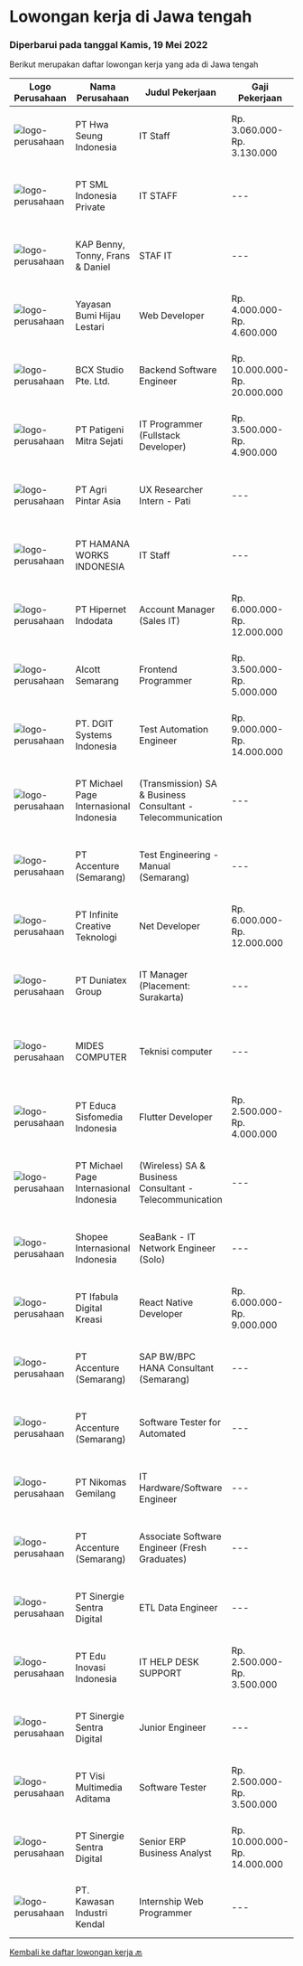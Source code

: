 
  # Lowongan kerja di Jawa tengah

  ### Diperbarui pada tanggal Kamis, 19 Mei 2022

  Berikut merupakan daftar lowongan kerja yang ada di Jawa tengah

  |Logo Perusahaan | Nama Perusahaan | Judul Pekerjaan | Gaji Pekerjaan | Lokasi | Deskripsi | Tanggal diunggah | Pranala |
  | -------------- | --------------- | --------------- | --------- | --------- | -------------- | ------- | ----------- |
  |![logo-perusahaan](https://image-service-cdn.seek.com.au/f8b7aa9f7358d0fe86d4303ca3519b00cee0f834/ee4dce1061f3f616224767ad58cb2fc751b8d2dc)|PT Hwa Seung Indonesia|IT Staff|Rp. 3.060.000-Rp. 3.130.000|Jepara|Qualifications: Bachelor Degree of Informatics Engineering/ Information System/ Computer Science. Able to communicate in English. Understanding PHP,...|Kamis, 19 Mei 2022|https://www.jobstreet.co.id/id/job/it-staff-3887765?token=0~8a39e79b-4128-4681-bb80-a7f4a6a0557e&sectionRank=1&jobId=jobstreet-id-job-3887765|
|![logo-perusahaan](https://image-service-cdn.seek.com.au/7496821e074b9e4c4cad694f2cf8a095a8faed30/ee4dce1061f3f616224767ad58cb2fc751b8d2dc)|PT SML Indonesia Private|IT STAFF|---|Semarang|IT STAFF SEMARANGRequirements :·        Minimum S1 Any major·        Maximum 35 years old·        LAN and WAN·        Honesty,...|Selasa, 17 Mei 2022|https://www.jobstreet.co.id/id/job/it-staff-3885114?token=0~8a39e79b-4128-4681-bb80-a7f4a6a0557e&sectionRank=2&jobId=jobstreet-id-job-3885114|
|![logo-perusahaan](https://image-service-cdn.seek.com.au/78aea4a2abe246cb49af57865113eb5ea82a0e39/ee4dce1061f3f616224767ad58cb2fc751b8d2dc)|KAP Benny, Tonny, Frans & Daniel|STAF IT|---|Semarang|Menguasai Program Komputer,Membuat program baik aplikasi maupun system operasidengan menggunakan bahasa pemrograman yang ada,Mengolah database dan...|Rabu, 18 Mei 2022|https://www.jobstreet.co.id/id/job/staf-it-3886029?token=0~8a39e79b-4128-4681-bb80-a7f4a6a0557e&sectionRank=3&jobId=jobstreet-id-job-3886029|
|![logo-perusahaan](https://image-service-cdn.seek.com.au/36acc5fe42e3a0573c5fedc26e473d48174b17d1/ee4dce1061f3f616224767ad58cb2fc751b8d2dc)|Yayasan Bumi Hijau Lestari|Web Developer|Rp. 4.000.000-Rp. 4.600.000|Semarang|Website DeveloperWe are an environmental-community development non-profit foundation with local Indonesian field operations and an international...|Rabu, 18 Mei 2022|https://www.jobstreet.co.id/id/job/web-developer-3873390?token=0~8a39e79b-4128-4681-bb80-a7f4a6a0557e&sectionRank=4&jobId=jobstreet-id-job-3873390|
|![logo-perusahaan](https://image-service-cdn.seek.com.au/21406f519358b8335deea1347e37dfc2ef150f79/ee4dce1061f3f616224767ad58cb2fc751b8d2dc)|BCX Studio Pte. Ltd.|Backend Software Engineer|Rp. 10.000.000-Rp. 20.000.000|Jakarta Raya|BCX Studio is a Singapore-based company, our mission is to build an enterprise-grade online commerce platform to empower SME to compete in the...|Rabu, 18 Mei 2022|https://www.jobstreet.co.id/id/job/backend-software-engineer-9589842/origin/sg?token=0~8a39e79b-4128-4681-bb80-a7f4a6a0557e&sectionRank=5&jobId=jobstreet-sg-job-9589842|
|![logo-perusahaan](https://image-service-cdn.seek.com.au/b88a1dc7cf6200d9efc258dbd7232e9c2e59cbeb/ee4dce1061f3f616224767ad58cb2fc751b8d2dc)|PT Patigeni Mitra Sejati|IT Programmer (Fullstack Developer)|Rp. 3.500.000-Rp. 4.900.000|Semarang|Kualifikasi: Pendidikan D3/S1 Teknik Informatika/Sistem Informasi/Desain Komunikasi Visual, terbuka untuk lulusan SMK Ilmu Komputer/Multimedia. Usia...|Selasa, 17 Mei 2022|https://www.jobstreet.co.id/id/job/it-programmer-fullstack-developer-3884708?token=0~8a39e79b-4128-4681-bb80-a7f4a6a0557e&sectionRank=6&jobId=jobstreet-id-job-3884708|
|![logo-perusahaan](https://image-service-cdn.seek.com.au/680a647c886945a96336906ce5c1c3e8f750f7d3/ee4dce1061f3f616224767ad58cb2fc751b8d2dc)|PT Agri Pintar Asia|UX Researcher Intern - Pati|---|Jawa Tengah|Semaai is an Agritech startup backed by Surge (Sequoia India’s early stage program), Beenext and influential Angels. We are on a mission to uplift the...|Rabu, 18 Mei 2022|https://www.jobstreet.co.id/id/job/ux-researcher-intern-pati-3873668?token=0~8a39e79b-4128-4681-bb80-a7f4a6a0557e&sectionRank=7&jobId=jobstreet-id-job-3873668|
|![logo-perusahaan](https://image-service-cdn.seek.com.au/dd8b0ef9c76cb71573d6e0143bc6a87277718290/ee4dce1061f3f616224767ad58cb2fc751b8d2dc)|PT HAMANA WORKS INDONESIA|IT Staff|---|Tegal|Uraian tugas : Troubleshoot computer, printer dan jaringan Diagnosa system error dan issue lainnya Memantau traffic email Pemeliharaan CCTV, Finger...|Jumat, 13 Mei 2022|https://www.jobstreet.co.id/id/job/it-staff-3882022?token=0~8a39e79b-4128-4681-bb80-a7f4a6a0557e&sectionRank=8&jobId=jobstreet-id-job-3882022|
|![logo-perusahaan](https://image-service-cdn.seek.com.au/62148b692fdfbf4a4a11c7764913b8f0db15fa3f/ee4dce1061f3f616224767ad58cb2fc751b8d2dc)|PT Hipernet Indodata|Account Manager  (Sales IT)|Rp. 6.000.000-Rp. 12.000.000|Jakarta Barat|Qualification: Age maximum 35 years Minimum Diploma III from any field, preferably from Technology Information, System Information, Computer Science,...|Selasa, 17 Mei 2022|https://www.jobstreet.co.id/id/job/account-manager-sales-it-3885462?token=0~8a39e79b-4128-4681-bb80-a7f4a6a0557e&sectionRank=9&jobId=jobstreet-id-job-3885462|
|![logo-perusahaan](https://image-service-cdn.seek.com.au/be69bfe23d748b4e89cc316dd2effc9a4f53d2cc/ee4dce1061f3f616224767ad58cb2fc751b8d2dc)|Alcott Semarang|Frontend Programmer|Rp. 3.500.000-Rp. 5.000.000|Semarang|Responsibilities : Translate designs into clean markup with HTML &amp; CSS Develop functional and appealing web and mobile-based applications based on...|Rabu, 18 Mei 2022|https://www.jobstreet.co.id/id/job/frontend-programmer-3887130?token=0~8a39e79b-4128-4681-bb80-a7f4a6a0557e&sectionRank=10&jobId=jobstreet-id-job-3887130|
|![logo-perusahaan](https://image-service-cdn.seek.com.au/86a88c2f6d7d45552583132278caf70ef23e7608/ee4dce1061f3f616224767ad58cb2fc751b8d2dc)|PT. DGIT Systems Indonesia|Test Automation Engineer|Rp. 9.000.000-Rp. 14.000.000|Bali|We are looking for talented Test Engineer or Test Automation Engineer to join an experienced team working on our flagship product Telflow, a...|Kamis, 19 Mei 2022|https://www.jobstreet.co.id/id/job/test-automation-engineer-3887841?token=0~8a39e79b-4128-4681-bb80-a7f4a6a0557e&sectionRank=11&jobId=jobstreet-id-job-3887841|
|![logo-perusahaan](https://image-service-cdn.seek.com.au/6f9556b46c1b5cc7aedf100dfc0ed24c4de1fe86/ee4dce1061f3f616224767ad58cb2fc751b8d2dc)|PT Michael Page Internasional Indonesia|(Transmission) SA & Business Consultant - Telecommunication|---|Jakarta Raya|As the front-liner in managing communications between VPs and CXO in high profile projects in providing telecommunication solutions. Responsible for...|Rabu, 18 Mei 2022|https://www.jobstreet.co.id/id/job/transmission-sa-business-consultant-telecommunication-3886585?token=0~8a39e79b-4128-4681-bb80-a7f4a6a0557e&sectionRank=12&jobId=jobstreet-id-job-3886585|
|![logo-perusahaan](https://image-service-cdn.seek.com.au/1c2e28fa09a87d89b9dac6106fdc6fa435c484bb/ee4dce1061f3f616224767ad58cb2fc751b8d2dc)|PT Accenture (Semarang)|Test Engineering - Manual (Semarang)|---|Semarang|Responsibilities: Analyzing an organization and designing its processes and system Apply business and functional knowledge including testing...|Selasa, 17 Mei 2022|https://www.jobstreet.co.id/id/job/test-engineering-manual-semarang-3884891?token=0~8a39e79b-4128-4681-bb80-a7f4a6a0557e&sectionRank=13&jobId=jobstreet-id-job-3884891|
|![logo-perusahaan](https://image-service-cdn.seek.com.au/c72352b901bd95ef0164bc4fe1e71dbb73f31282/ee4dce1061f3f616224767ad58cb2fc751b8d2dc)|PT Infinite Creative Teknologi|Net Developer|Rp. 6.000.000-Rp. 12.000.000|Jawa Barat|Keuntungan BPJS Kesehatan BPJS Ketenagakerjaan THR Deskripsi PekerjaanWorks from home is our advantage, there's never been a better time to work from...|Rabu, 18 Mei 2022|https://www.jobstreet.co.id/id/job/net-developer-3873976?token=0~8a39e79b-4128-4681-bb80-a7f4a6a0557e&sectionRank=14&jobId=jobstreet-id-job-3873976|
|![logo-perusahaan](https://image-service-cdn.seek.com.au/9ae8aad4308070437402caaa983b8a7c2c573dc8/ee4dce1061f3f616224767ad58cb2fc751b8d2dc)|PT Duniatex Group|IT Manager (Placement: Surakarta)|---|Surakarta|Qualifications: Bachelor's degree in Information Technology, Computer Science, Information Systems, or a related field, or equivalent experience Age...|Sabtu, 14 Mei 2022|https://www.jobstreet.co.id/id/job/it-manager-placement%3A-surakarta-3883149?token=0~8a39e79b-4128-4681-bb80-a7f4a6a0557e&sectionRank=15&jobId=jobstreet-id-job-3883149|
|![logo-perusahaan](https://image-service-cdn.seek.com.au/d795fbff7c04d18aad877e6fd987a680ce891c35/ee4dce1061f3f616224767ad58cb2fc751b8d2dc)|MIDES COMPUTER|Teknisi computer|---|Purwokerto|DI BUTUHKAN SEGERA UNTUK POSISI TEKNISI KOMPUTER UARAIAN PEKERJAAN :-MEREPARASI HARDWARE KOMPUTER-MEREPARASI BAGIAN HARDWARE KOMPUTER SEPERTI HARDISK...|Senin, 16 Mei 2022|https://www.jobstreet.co.id/id/job/teknisi-computer-3883629?token=0~8a39e79b-4128-4681-bb80-a7f4a6a0557e&sectionRank=16&jobId=jobstreet-id-job-3883629|
|![logo-perusahaan](https://image-service-cdn.seek.com.au/9e459e4a3ea31c4bf03c13598af4814e9f9938ed/ee4dce1061f3f616224767ad58cb2fc751b8d2dc)|PT Educa Sisfomedia Indonesia|Flutter Developer|Rp. 2.500.000-Rp. 4.000.000|Salatiga|Tugas dan Tanggung Jawab Mengembangkan apps dan atau web berbasis Flutter Melakukan integrasi dengan Backend API Melakukan pengujian internal apps...|Selasa, 17 Mei 2022|https://www.jobstreet.co.id/id/job/flutter-developer-3884341?token=0~8a39e79b-4128-4681-bb80-a7f4a6a0557e&sectionRank=17&jobId=jobstreet-id-job-3884341|
|![logo-perusahaan](https://image-service-cdn.seek.com.au/3ad6c3f770b3034374d6b82085734edace73ce1b/ee4dce1061f3f616224767ad58cb2fc751b8d2dc)|PT Michael Page Internasional Indonesia|(Wireless) SA & Business Consultant - Telecommunication|---|Jakarta Raya|As the front-liner in managing communications between VPs and CXO in high profile projects in providing telecommunication solutions. Responsible for...|Rabu, 18 Mei 2022|https://www.jobstreet.co.id/id/job/wireless-sa-business-consultant-telecommunication-3886649?token=0~8a39e79b-4128-4681-bb80-a7f4a6a0557e&sectionRank=18&jobId=jobstreet-id-job-3886649|
|![logo-perusahaan](https://image-service-cdn.seek.com.au/fdd388d7c0660b20f42d51ac7a110a26e88e3d6c/ee4dce1061f3f616224767ad58cb2fc751b8d2dc)|Shopee Internasional Indonesia|SeaBank - IT Network Engineer (Solo)|---|Jawa Tengah|Job Description: Analyze requirements and perform network and system solutions, planning, installation, and setup of network and system architecture....|Kamis, 12 Mei 2022|https://www.jobstreet.co.id/id/job/seabank-it-network-engineer-solo-3881238?token=0~8a39e79b-4128-4681-bb80-a7f4a6a0557e&sectionRank=19&jobId=jobstreet-id-job-3881238|
|![logo-perusahaan](https://image-service-cdn.seek.com.au/cd369a441ee3dd5db7861adc0122696ef73c1176/ee4dce1061f3f616224767ad58cb2fc751b8d2dc)|PT Ifabula Digital Kreasi|React Native Developer|Rp. 6.000.000-Rp. 9.000.000|Jakarta Barat|Job desc:  Design and implement user interface components for JavaScript-based web and mobile applications using React ecosystem Work as a part of a...|Rabu, 18 Mei 2022|https://www.jobstreet.co.id/id/job/react-native-developer-3886272?token=0~8a39e79b-4128-4681-bb80-a7f4a6a0557e&sectionRank=20&jobId=jobstreet-id-job-3886272|
|![logo-perusahaan](https://image-service-cdn.seek.com.au/1c2e28fa09a87d89b9dac6106fdc6fa435c484bb/ee4dce1061f3f616224767ad58cb2fc751b8d2dc)|PT Accenture (Semarang)|SAP BW/BPC HANA Consultant (Semarang)|---|Semarang|Responsibilities: Participate in requirement gathering and design phase to define business requirements and data flow design Perform BW/BPC system...|Selasa, 17 Mei 2022|https://www.jobstreet.co.id/id/job/sap-bw-bpc-hana-consultant-semarang-3884789?token=0~8a39e79b-4128-4681-bb80-a7f4a6a0557e&sectionRank=21&jobId=jobstreet-id-job-3884789|
|![logo-perusahaan](https://image-service-cdn.seek.com.au/1c2e28fa09a87d89b9dac6106fdc6fa435c484bb/ee4dce1061f3f616224767ad58cb2fc751b8d2dc)|PT Accenture (Semarang)|Software Tester for Automated|---|Semarang|Job Description Analyzing an organization and designing its processes and system Apply business and functional knowledge including testing standards,...|Sabtu, 14 Mei 2022|https://www.jobstreet.co.id/id/job/software-tester-for-automated-3872119?token=0~8a39e79b-4128-4681-bb80-a7f4a6a0557e&sectionRank=22&jobId=jobstreet-id-job-3872119|
|![logo-perusahaan](https://image-service-cdn.seek.com.au/b1312aff5418d0b13af4553f55b261fee877e27a/ee4dce1061f3f616224767ad58cb2fc751b8d2dc)|PT Nikomas Gemilang|IT Hardware/Software Engineer|---|Pekalongan|Responsibilities: Setting up and installing new hardware and software systems. Diagnosing and troubleshooting computer issues. Maintaining hardware...|Rabu, 11 Mei 2022|https://www.jobstreet.co.id/id/job/it-hardware-software-engineer-3878639?token=0~8a39e79b-4128-4681-bb80-a7f4a6a0557e&sectionRank=23&jobId=jobstreet-id-job-3878639|
|![logo-perusahaan](https://image-service-cdn.seek.com.au/1c2e28fa09a87d89b9dac6106fdc6fa435c484bb/ee4dce1061f3f616224767ad58cb2fc751b8d2dc)|PT Accenture (Semarang)|Associate Software Engineer (Fresh Graduates)|---|Semarang|Responsibility: Responsible for Programming-related tasks such as coding, testing and implementation. Qualifications: Bachelor's Degree is required...|Sabtu, 14 Mei 2022|https://www.jobstreet.co.id/id/job/associate-software-engineer-fresh-graduates-3872113?token=0~8a39e79b-4128-4681-bb80-a7f4a6a0557e&sectionRank=24&jobId=jobstreet-id-job-3872113|
|![logo-perusahaan](https://image-service-cdn.seek.com.au/bd98c12e20bf96961412c1d1500df43d061c59fe/ee4dce1061f3f616224767ad58cb2fc751b8d2dc)|PT Sinergie Sentra Digital|ETL Data Engineer|---|Semarang|About UsPort Cities has been awarded the Best Odoo Partner in the APAC region for three consecutive years (2019, 2020, 2021) and we are currently the...|Senin, 16 Mei 2022|https://www.jobstreet.co.id/id/job/etl-data-engineer-3883683?token=0~8a39e79b-4128-4681-bb80-a7f4a6a0557e&sectionRank=25&jobId=jobstreet-id-job-3883683|
|![logo-perusahaan](https://image-service-cdn.seek.com.au/01a3806715d3b8c3e5b5f7046cb2593351a847cd/ee4dce1061f3f616224767ad58cb2fc751b8d2dc)|PT Edu Inovasi Indonesia|IT HELP DESK SUPPORT|Rp. 2.500.000-Rp. 3.500.000|Semarang|PT. EDU INOVASI INDONESIA [EDUBRAND], kantor pusat di Kota Semarang, membutuhkan Staf IT &amp; HelpDesk [IT HELP DESK SUPPORT] Full Time dengan...|Kamis, 12 Mei 2022|https://www.jobstreet.co.id/id/job/it-help-desk-support-3879645?token=0~8a39e79b-4128-4681-bb80-a7f4a6a0557e&sectionRank=26&jobId=jobstreet-id-job-3879645|
|![logo-perusahaan](https://image-service-cdn.seek.com.au/bd98c12e20bf96961412c1d1500df43d061c59fe/ee4dce1061f3f616224767ad58cb2fc751b8d2dc)|PT Sinergie Sentra Digital|Junior Engineer|---|Semarang|About UsPort Cities has been awarded the Best Odoo Partner in the APAC region for three consecutive years (2019, 2020, 2021) and we are currently the...|Sabtu, 14 Mei 2022|https://www.jobstreet.co.id/id/job/junior-engineer-3870495?token=0~8a39e79b-4128-4681-bb80-a7f4a6a0557e&sectionRank=27&jobId=jobstreet-id-job-3870495|
|![logo-perusahaan](https://image-service-cdn.seek.com.au/b8528c389ba1b59ec14f571684d5a518b5b2a7b1/ee4dce1061f3f616224767ad58cb2fc751b8d2dc)|PT Visi Multimedia Aditama|Software Tester|Rp. 2.500.000-Rp. 3.500.000|Jawa Tengah|Responsibilities : Use and test software to identify and eliminate bugs in applications. Performe specific tests, examines all aspects of a product...|Jumat, 13 Mei 2022|https://www.jobstreet.co.id/id/job/software-tester-3882662?token=0~8a39e79b-4128-4681-bb80-a7f4a6a0557e&sectionRank=28&jobId=jobstreet-id-job-3882662|
|![logo-perusahaan](https://image-service-cdn.seek.com.au/bd98c12e20bf96961412c1d1500df43d061c59fe/ee4dce1061f3f616224767ad58cb2fc751b8d2dc)|PT Sinergie Sentra Digital|Senior ERP Business Analyst|Rp. 10.000.000-Rp. 14.000.000|Jakarta Raya|About UsPort Cities has been awarded the Best Odoo Partner in the APAC region for three consecutive years (2019, 2020, 2021) and we are currently the...|Sabtu, 14 Mei 2022|https://www.jobstreet.co.id/id/job/senior-erp-business-analyst-3870491?token=0~8a39e79b-4128-4681-bb80-a7f4a6a0557e&sectionRank=29&jobId=jobstreet-id-job-3870491|
|![logo-perusahaan](https://image-service-cdn.seek.com.au/4777cfd62677e825f561371d10c35c5b1b981348/ee4dce1061f3f616224767ad58cb2fc751b8d2dc)|PT. Kawasan Industri Kendal|Internship Web Programmer|---|Jawa Tengah|Build fully functional programs writing, clean, and testable code for ERP System using Laravel Design user interface and web layout using HTML/CSS...|Jumat, 13 Mei 2022|https://www.jobstreet.co.id/id/job/internship-web-programmer-3881733?token=0~8a39e79b-4128-4681-bb80-a7f4a6a0557e&sectionRank=30&jobId=jobstreet-id-job-3881733|


  [Kembali ke daftar lowongan kerja 🔙](../README.md#daftar-lowongan-kerja)
  